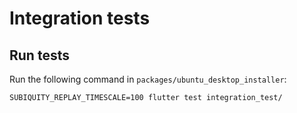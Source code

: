 # Integration tests

## Run tests

Run the following command in `packages/ubuntu_desktop_installer`:

```
SUBIQUITY_REPLAY_TIMESCALE=100 flutter test integration_test/
```
